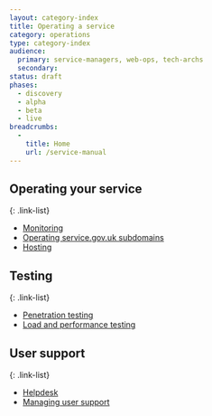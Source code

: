 ```yaml
---
layout: category-index
title: Operating a service
category: operations
type: category-index
audience:
  primary: service-managers, web-ops, tech-archs
  secondary: 
status: draft
phases:
  - discovery
  - alpha
  - beta
  - live
breadcrumbs:
  -
    title: Home
    url: /service-manual
---
```



## Operating your service

{: .link-list} 
* [Monitoring](/service-manual/operations/monitoring.html)
* [Operating service.gov.uk subdomains](/service-manual/operations/operating-servicegovuk-domains.html)
* [Hosting](/service-manual/operations/hosting.html)

## Testing

{: .link-list} 
* [Penetration testing](/service-manual/operations/penetration-testing.html)
* [Load and performance testing](/service-manual/operations/load-and-performance-testing.html)

## User support

{: .link-list} 
* [Helpdesk](/service-manual/operations/helpdesk.html)
* [Managing user support](/service-manual/operations/managing-user-support.html)
